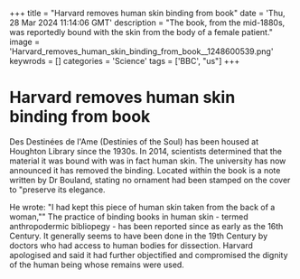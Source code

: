 +++
title = "Harvard removes human skin binding from book"
date = 'Thu, 28 Mar 2024 11:14:06 GMT'
description = "The book, from the mid-1880s, was reportedly bound with the skin from the body of a female patient."
image = 'Harvard_removes_human_skin_binding_from_book__1248600539.png'
keywrods =  []
categories = 'Science'
tags = ['BBC', "us"]
+++

# Harvard removes human skin binding from book

Des Destinées de l<bb>'Ame (Destinies of the Soul) has been housed at Houghton Library since the 1930s.
In 2014, scientists determined that the material it was bound with was in fact human skin.
The university has now announced it has removed the binding.
Located within the book is a note written by Dr Bouland, stating no ornament had been stamped on the cover to <bb>"preserve its elegance.

He wrote: "I had kept this piece of human skin taken from the back of a woman,<bb>"" The practice of binding books in human skin - termed anthropodermic bibliopegy - has been reported since as early as the 16th Century.
It generally seems to have been done in the 19th Century by doctors who had access to human bodies for dissection.
Harvard apologised and said it had further objectified and compromised the dignity of the human being whose remains were used.


